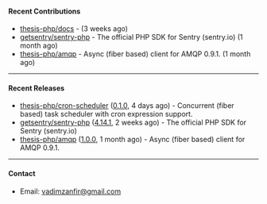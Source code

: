 #### Recent Contributions

- [thesis-php/docs](https://github.com/thesis-php/docs) -  (3 weeks ago)
- [getsentry/sentry-php](https://github.com/getsentry/sentry-php) - The official PHP SDK for Sentry (sentry.io) (1 month ago)
- [thesis-php/amqp](https://github.com/thesis-php/amqp) - Async (fiber based) client for AMQP 0.9.1. (1 month ago)

---

#### Recent Releases

- [thesis-php/cron-scheduler](https://github.com/thesis-php/cron-scheduler) ([0.1.0](https://github.com/thesis-php/cron-scheduler/releases/tag/0.1.0), 4 days ago) - Concurrent (fiber based) task scheduler with cron expression support.
- [getsentry/sentry-php](https://github.com/getsentry/sentry-php) ([4.14.1](https://github.com/getsentry/sentry-php/releases/tag/4.14.1), 2 weeks ago) - The official PHP SDK for Sentry (sentry.io)
- [thesis-php/amqp](https://github.com/thesis-php/amqp) ([1.0.0](https://github.com/thesis-php/amqp/releases/tag/1.0.0), 1 month ago) - Async (fiber based) client for AMQP 0.9.1.

---

#### Contact

- Email: [vadimzanfir@gmail.com](mailto://vadimzanfir@gmail.com)
